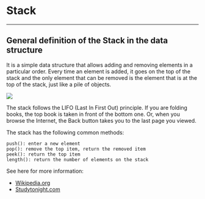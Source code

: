 # Stack
***

## General definition of the Stack in the data structure

It is a simple data structure that allows adding and removing elements 
in a particular order. Every time an element is added, it goes on the top 
of the stack and the only element that can be removed is the element that 
is at the top of the stack, just like a pile of objects.

![](https://dev-gang.ru/static/storage/326908442502057244585451892240621176647.png)

The stack follows the LIFO (Last In First Out) principle. 
If you are folding books, the top book is taken in front of the 
bottom one. Or, when you browse the Internet, the Back button 
takes you to the last page you viewed.

The stack has the following common methods:

    push(): enter a new element
    pop(): remove the top item, return the removed item
    peek(): return the top item
    length(): return the number of elements on the stack

See here for more information:
+ [Wikipedia.org](https://en.wikipedia.org/wiki/Stack_(abstract_data_type) "Go to article")
+ [Studytonight.com](https://www.studytonight.com/data-structures/stack-data-structure "Go to article")
